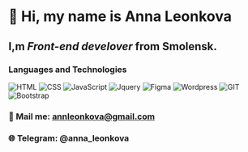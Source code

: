 #  👋 Hi, my name is **Anna Leonkova**
## I,m   *Front-end develover* from Smolensk.

### Languages and Technologies
![HTML](https://img.shields.io/badge/-HTML-080809?style=for-the-badge&logo=html5)
![CSS](https://img.shields.io/badge/-CSS-090909?style=for-the-badge&logo=css3)
![JavaScript](https://img.shields.io/badge/-JavaScript-090909?style=for-the-badge&logo=JavaScript)
![Jquery](https://img.shields.io/badge/-Jquery-090909?style=for-the-badge&logo=Jquery)
![Figma](https://img.shields.io/badge/-Figma-090909?style=for-the-badge&logo=Figma)
![Wordpress](https://img.shields.io/badge/-Wordpress-090909?style=for-the-badge&logo=Wordpress)
![GIT](https://img.shields.io/badge/-GIT-090909?style=for-the-badge&logo=GIT)
![Bootstrap](https://img.shields.io/badge/-Bootstrap-090909?style=for-the-badge&logo=bootstrap)

### :envelope_with_arrow: Mail me: annleonkova@gmail.com
### :globe_with_meridians: Telegram: @anna_leonkova

<!--
**AnnLeonkova/AnnLeonkova** is a ✨ _special_ ✨ repository because its `README.md` (this file) appears on your GitHub profile.

Here are some ideas to get you started:

- 🔭 I’m currently working on ...
- 🌱 I’m currently learning ...
- 👯 I’m looking to collaborate on ...
- 🤔 I’m looking for help with ...
- 💬 Ask me about ...
- 📫 How to reach me: ...
- 😄 Pronouns: ...
- ⚡ Fun fact: ...
-->
